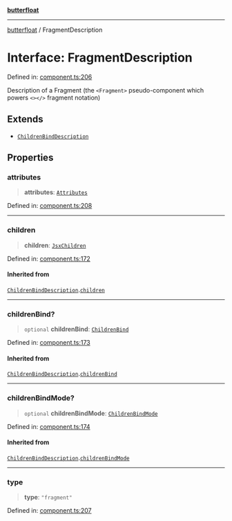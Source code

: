 [**butterfloat**](../README.md)

***

[butterfloat](../globals.md) / FragmentDescription

# Interface: FragmentDescription

Defined in: [component.ts:206](https://github.com/WorldMaker/butterfloat/blob/f0f5f6205e72911354af687f4fb1c543d3ebd586/component.ts#L206)

Description of a Fragment (the `<Fragment>` pseudo-component which powers `<></>` fragment notation)

## Extends

- [`ChildrenBindDescription`](ChildrenBindDescription.md)

## Properties

### attributes

> **attributes**: [`Attributes`](../type-aliases/Attributes.md)

Defined in: [component.ts:208](https://github.com/WorldMaker/butterfloat/blob/f0f5f6205e72911354af687f4fb1c543d3ebd586/component.ts#L208)

***

### children

> **children**: [`JsxChildren`](../type-aliases/JsxChildren.md)

Defined in: [component.ts:172](https://github.com/WorldMaker/butterfloat/blob/f0f5f6205e72911354af687f4fb1c543d3ebd586/component.ts#L172)

#### Inherited from

[`ChildrenBindDescription`](ChildrenBindDescription.md).[`children`](ChildrenBindDescription.md#children)

***

### childrenBind?

> `optional` **childrenBind**: [`ChildrenBind`](../type-aliases/ChildrenBind.md)

Defined in: [component.ts:173](https://github.com/WorldMaker/butterfloat/blob/f0f5f6205e72911354af687f4fb1c543d3ebd586/component.ts#L173)

#### Inherited from

[`ChildrenBindDescription`](ChildrenBindDescription.md).[`childrenBind`](ChildrenBindDescription.md#childrenbind)

***

### childrenBindMode?

> `optional` **childrenBindMode**: [`ChildrenBindMode`](../type-aliases/ChildrenBindMode.md)

Defined in: [component.ts:174](https://github.com/WorldMaker/butterfloat/blob/f0f5f6205e72911354af687f4fb1c543d3ebd586/component.ts#L174)

#### Inherited from

[`ChildrenBindDescription`](ChildrenBindDescription.md).[`childrenBindMode`](ChildrenBindDescription.md#childrenbindmode)

***

### type

> **type**: `"fragment"`

Defined in: [component.ts:207](https://github.com/WorldMaker/butterfloat/blob/f0f5f6205e72911354af687f4fb1c543d3ebd586/component.ts#L207)
